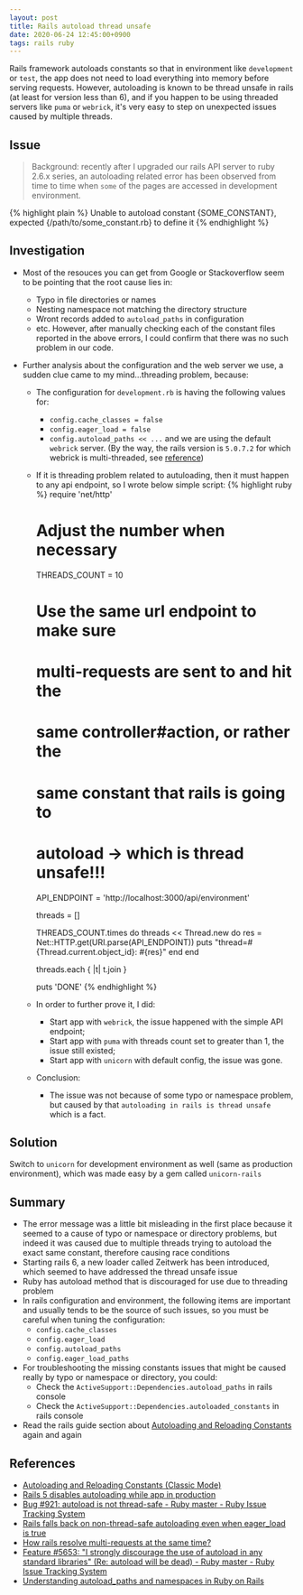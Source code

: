```yaml
---
layout: post
title: Rails autoload thread unsafe
date: 2020-06-24 12:45:00+0900
tags: rails ruby
---
```


Rails framework autoloads constants so that in environment like `development` or `test`, the app does not need to load everything into memory before serving requests. However, autoloading is known to be thread unsafe in rails (at least for version less than 6), and if you happen to be using threaded servers like `puma` or `webrick`, it's very easy to step on unexpected issues caused by multiple threads.


## Issue
  > Background: recently after I upgraded our rails API server to ruby 2.6.x series, an autoloading related error has been observed from time to time when `some` of the pages are accessed in development environment.

{% highlight plain %}
Unable to autoload constant {SOME_CONSTANT}, expected {/path/to/some_constant.rb} to define it
{% endhighlight %}

## Investigation
  - Most of the resouces you can get from Google or Stackoverflow seem to be pointing that the root cause lies in:
    + Typo in file directories or names
    + Nesting namespace not matching the directory structure
    + Wront records added to `autoload_paths` in configuration 
    +  etc.
  However, after manually checking each of the constant files reported in the above errors, I could confirm that there was no such problem in our code.

  - Further analysis about the configuration and the web server we use, a sudden clue came to my mind...threading problem, because:
    + The configuration for `development.rb` is having the following values for:
      * `config.cache_classes = false`
      * `config.eager_load = false`
      * `config.autoload_paths << ...`
      and we are using the default `webrick` server. (By the way, the rails version is `5.0.7.2` for which webrick is multi-threaded, see [reference](https://gist.github.com/yob/04c2417b60532316685123c36ddfce40))

    + If it is threading problem related to autuloading, then it must happen to any api endpoint, so I wrote below simple script:
      {% highlight ruby %}
      require 'net/http'

      # Adjust the number when necessary
      THREADS_COUNT = 10

      # Use the same url endpoint to make sure
      # multi-requests are sent to and hit the
      # same controller#action, or rather the
      # same constant that rails is going to
      # autoload -> which is thread unsafe!!!
      API_ENDPOINT = 'http://localhost:3000/api/environment'

      threads = []

      THREADS_COUNT.times do
        threads << Thread.new do
          res = Net::HTTP.get(URI.parse(API_ENDPOINT))
          puts "thread=#{Thread.current.object_id}: #{res}"
        end
      end

      threads.each { |t| t.join }

      puts 'DONE'
      {% endhighlight %}

    + In order to further prove it, I did:
      * Start app with `webrick`, the issue happened with the simple API endpoint;
      * Start app with `puma` with threads count set to greater than 1, the issue still existed;
      * Start app with `unicorn` with default config, the issue was gone.

    + Conclusion:
      * The issue was not because of some typo or namespace problem, but caused by that `autoloading in rails is thread unsafe` which is a fact.

## Solution
Switch to `unicorn` for development environment as well (same as production environment), which was made easy by a gem called `unicorn-rails`

## Summary
- The error message was a little bit misleading in the first place because it seemed to a cause of typo or namespace or directory problems, but indeed it was caused due to multiple threads trying to autoload the exact same constant, therefore causing race conditions
- Starting rails 6, a new loader called Zeitwerk has been introduced, which seemed to have addressed the thread unsafe issue
- Ruby has autoload method that is discouraged for use due to threading problem
- In rails configuration and environment, the following items are important and usually tends to be the source of such issues, so you must be careful when tuning the configuration:
  + `config.cache_classes`
  + `config.eager_load`
  + `config.autoload_paths`
  + `config.eager_load_paths`
- For troubleshooting the missing constants issues that might be caused really by typo or namespace or directory, you could:
  + Check the `ActiveSupport::Dependencies.autoload_paths` in rails console
  + Check the `ActiveSupport::Dependencies.autoloaded_constants` in rails console
- Read the rails guide section about [Autoloading and Reloading Constants](https://guides.rubyonrails.org/autoloading_and_reloading_constants_classic_mode.html) again and again

## References
- [Autoloading and Reloading Constants (Classic Mode)](https://guides.rubyonrails.org/autoloading_and_reloading_constants_classic_mode.html)
- [Rails 5 disables autoloading while app in production](https://blog.bigbinary.com/2016/08/29/rails-5-disables-autoloading-after-booting-the-app-in-production.html)
- [Bug #921: autoload is not thread-safe - Ruby master - Ruby Issue Tracking System](https://bugs.ruby-lang.org/issues/921)
- [Rails falls back on non-thread-safe autoloading even when eager_load is true](https://github.com/rails/rails/issues/13142)
- [How rails resolve multi-requests at the same time?](https://stackoverflow.com/questions/14027151/how-rails-resolve-multi-requests-at-the-same-time)
- [Feature #5653: "I strongly discourage the use of autoload in any standard libraries" (Re: autoload will be dead) - Ruby master - Ruby Issue Tracking System](https://bugs.ruby-lang.org/issues/5653)
- [Understanding autoload_paths and namespaces in Ruby on Rails](https://www.fatlemon.co.uk/2019/07/understanding-autoload-paths-and-namespaces-in-ruby-on-rails/)
